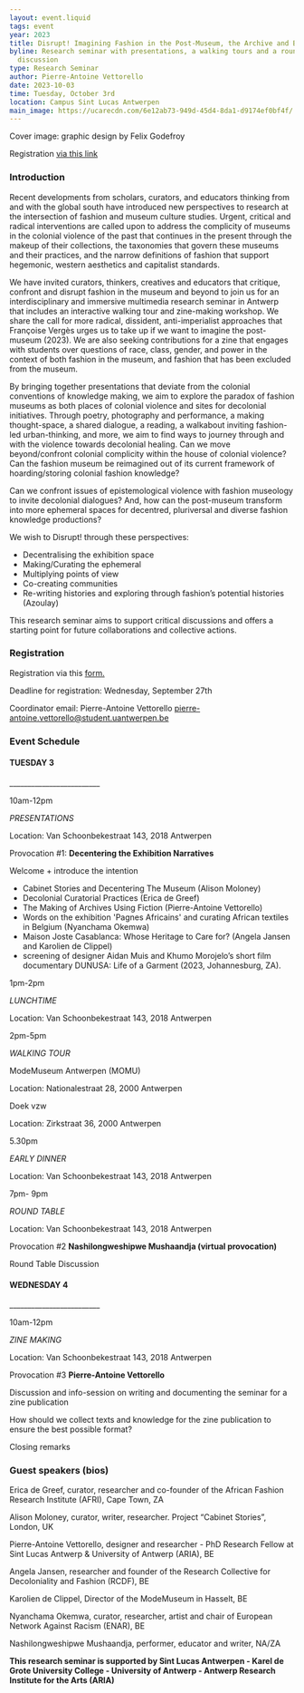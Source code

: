 ```yaml
---
layout: event.liquid
tags: event
year: 2023
title: Disrupt! Imagining Fashion in the Post-Museum, the Archive and Beyond
byline: Research seminar with presentations, a walking tours and a round table
  discussion
type: Research Seminar
author: Pierre-Antoine Vettorello
date: 2023-10-03
time: Tuesday, October 3rd
location: Campus Sint Lucas Antwerpen
main_image: https://ucarecdn.com/6e12ab73-949d-45d4-8da1-d9174ef0bf4f/
---
```

Cover image: graphic design by Felix Godefroy

Registration [via this link](https://forms.gle/SuPY1qHrRFg2qNqB6)

### Introduction

Recent developments from scholars, curators, and educators thinking from and with the global south have introduced new perspectives to research at the intersection of fashion and museum culture studies. Urgent, critical and radical interventions are called upon to address the complicity of museums in the colonial violence of the past that continues in the present through the makeup of their collections, the taxonomies that govern these museums and their practices, and the narrow definitions of fashion that support hegemonic, western aesthetics and capitalist standards. 

We have invited curators, thinkers, creatives and educators that critique, confront and disrupt fashion in the museum and beyond to join us for an interdisciplinary and immersive multimedia research seminar in Antwerp that includes an interactive walking tour and zine-making workshop. We share the call for more radical, dissident, anti-imperialist approaches that Françoise Vergès urges us to take up if we want to imagine the post-museum (2023).  We are also seeking contributions for a zine that engages with students over questions of race, class, gender, and power in the context of both fashion in the museum, and fashion that has been excluded from the museum. 

By bringing together presentations that deviate from the colonial conventions of knowledge making, we aim to explore the paradox of fashion museums as both places of colonial violence and sites for decolonial initiatives. Through poetry, photography and performance, a making thought-space, a shared dialogue, a reading, a walkabout inviting fashion-led urban-thinking, and more, we aim to find ways to journey through and with the violence towards decolonial healing. Can we move beyond/confront colonial complicity within the house of colonial violence? Can the fashion museum be reimagined out of its current framework of hoarding/storing colonial fashion knowledge?

Can we confront issues of epistemological violence with fashion museology to invite decolonial dialogues? And, how can the post-museum transform into more ephemeral spaces for decentred, pluriversal and diverse fashion knowledge productions?

We wish to Disrupt! through these perspectives:

* Decentralising the exhibition space
* Making/Curating the ephemeral
* Multiplying points of view
* Co-creating communities
* Re-writing histories and exploring through fashion’s potential histories (Azoulay)

This research seminar aims to support critical discussions and offers a starting point for future collaborations and collective actions. 

### Registration

Registration via this [form.](https://forms.gle/LuBMFMEWDpZoeeEb6)

Deadline for registration: Wednesday, September 27th 

Coordinator email: Pierre-Antoine Vettorello pierre-antoine.vettorello@student.uantwerpen.be

### Event Schedule

#### TUESDAY 3

\_\_\_\_\_\_\_\_\_\_\_\_\_\_\_\_\_\_\_\_\_\_\_\__

10am-12pm  

*PRESENTATIONS*

Location: Van Schoonbekestraat 143, 2018 Antwerpen

Provocation #1: **Decentering the Exhibition Narratives** 

Welcome + introduce the intention 

* Cabinet Stories and Decentering The Museum (Alison Moloney)
* Decolonial Curatorial Practices (Erica de Greef) 
* The Making of Archives Using Fiction (Pierre-Antoine Vettorello)  
* Words on the exhibition 'Pagnes Africains' and curating African textiles in Belgium (Nyanchama Okemwa)
* Maison Joste Casablanca: Whose Heritage to Care for? (Angela Jansen and Karolien de Clippel)
* screening of designer Aidan Muis and Khumo Morojelo’s short film documentary DUNUSA: Life of a Garment (2023, Johannesburg, ZA). 

1pm-2pm

*LUNCHTIME* 

Location: Van Schoonbekestraat 143, 2018 Antwerpen

2pm-5pm  

*WALKING TOUR* 

ModeMuseum Antwerpen (MOMU) 

Location: Nationalestraat 28, 2000 Antwerpen

Doek vzw 

Location: Zirkstraat 36, 2000 Antwerpen

5.30pm 

*EARLY DINNER*

Location: Van Schoonbekestraat 143, 2018 Antwerpen

7pm- 9pm 

*ROUND TABLE* 

Location: Van Schoonbekestraat 143, 2018 Antwerpen

Provocation #2 **Nashilongweshipwe Mushaandja (virtual provocation)** 

Round Table Discussion 

#### WEDNESDAY 4

\_\_\_\_\_\_\_\_\_\_\_\_\_\_\_\_\_\_\_\_\_\_\_\__

10am-12pm  

*ZINE MAKING*

Location: Van Schoonbekestraat 143, 2018 Antwerpen

Provocation #3 **Pierre-Antoine Vettorello**

Discussion and info-session on writing and documenting the seminar for a zine publication

How should we collect texts and knowledge for the zine publication to ensure the best possible format?

Closing remarks

### Guest speakers (bios)

Erica de Greef, curator, researcher and co-founder of the African Fashion Research Institute (AFRI), Cape Town, ZA

Alison Moloney, curator, writer, researcher. Project “Cabinet Stories”, London, UK

Pierre-Antoine Vettorello, designer and researcher - PhD Research Fellow at Sint Lucas Antwerp & University of Antwerp (ARIA), BE

Angela Jansen, researcher and founder of the Research Collective for Decoloniality and Fashion (RCDF), BE

Karolien de Clippel, Director of the ModeMuseum in Hasselt, BE

Nyanchama Okemwa, curator, researcher, artist and chair of European Network Against Racism (ENAR), BE

Nashilongweshipwe Mushaandja, performer, educator and writer, NA/ZA

**This research seminar is supported by Sint Lucas Antwerpen - Karel de Grote University College - University of Antwerp - Antwerp Research Institute for the Arts (ARIA)**